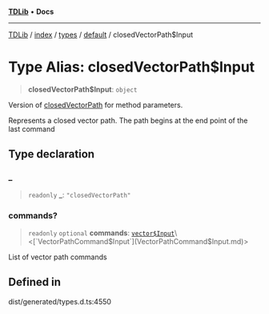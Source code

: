 [**TDLib**](../../../../../../README.md) • **Docs**

***

[TDLib](../../../../../../modules.md) / [index](../../../../../README.md) / [types](../../../README.md) / [default](../README.md) / closedVectorPath$Input

# Type Alias: closedVectorPath$Input

> **closedVectorPath$Input**: `object`

Version of [closedVectorPath](closedVectorPath-1.md) for method parameters.

Represents a closed vector path. The path begins at the end point of the last command

## Type declaration

### \_

> `readonly` **\_**: `"closedVectorPath"`

### commands?

> `readonly` `optional` **commands**: [`vector$Input`](vector$Input.md)\<[`VectorPathCommand$Input`](VectorPathCommand$Input.md)\>

List of vector path commands

## Defined in

dist/generated/types.d.ts:4550
